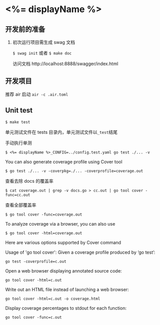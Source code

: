 # <%= displayName %>

## 开发前的准备

1. 初次运行项目需生成 swag 文档

   `$ swag init` 或者 `$ make doc`

   访问文档 http://localhost:8888/swagger/index.html

## 开发项目

推荐 air 启动 `air -c .air.toml`

## Unit test

`$ make test`

单元测试文件在 tests 目录内，单元测试文件以`_test`结尾

手动执行单测

`$ <%= displayName %>_CONFIG=../config.test.yaml go test ./... -v`

You can also generate coverage profile using Cover tool

`$ go test ./... -v -coverpkg=./... -coverprofile=coverage.out`

查看去除 docs 的覆盖率

`$ cat coverage.out | grep -v docs.go > cc.out | go tool cover -func=cc.out`

查看全部覆盖率

`$ go tool cover -func=coverage.out`

To analyze coverage via a browser, you can also use

`$ go tool cover -html=coverage.out`

Here are various options supported by Cover command

Usage of 'go tool cover':
Given a coverage profile produced by ‘go test’:

`go test -coverprofile=c.out`

Open a web browser displaying annotated source code:

`go tool cover -html=c.out`

Write out an HTML file instead of launching a web browser:

`go tool cover -html=c.out -o coverage.html`

Display coverage percentages to stdout for each function:

`go tool cover -func=c.out`
